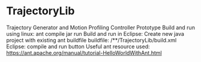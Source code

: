 # TrajectoryLib
Trajectory Generator and Motion Profiling Controller Prototype
Build and run using linux: ant compile jar run
Build and run in Eclipse: Create new java project with existing ant buildfile
                           buildfile: /**/TrajectoryLib/build.xml
                           Eclipse: compile and run button
Useful ant resource used: https://ant.apache.org/manual/tutorial-HelloWorldWithAnt.html                            
